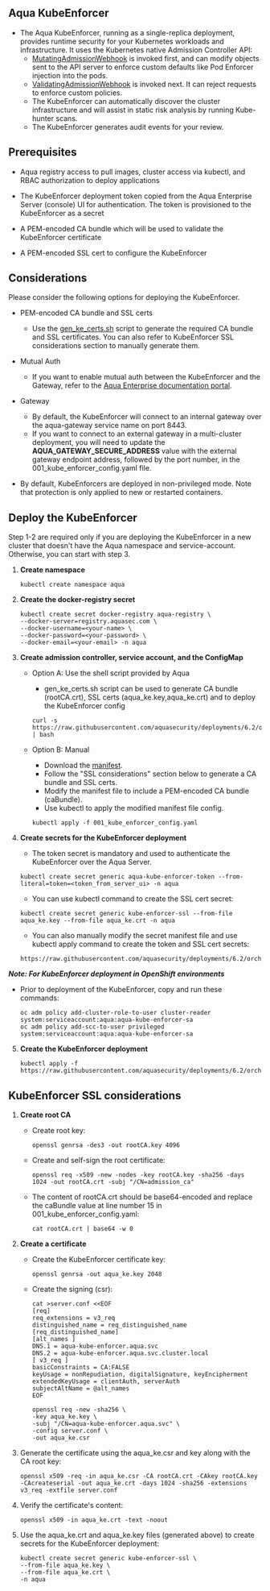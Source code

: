 ## Aqua KubeEnforcer

- The Aqua KubeEnforcer, running as a single-replica deployment, provides runtime security for your Kubernetes workloads and infrastructure. It uses the Kubernetes native Admission Controller API:
  - [MutatingAdmissionWebhook](https://kubernetes.io/docs/reference/access-authn-authz/admission-controllers/#mutatingadmissionwebhook) is invoked first, and can modify objects sent to the API server to enforce custom defaults like Pod Enforcer injection into the pods.
  - [ValidatingAdmissionWebhook](https://kubernetes.io/docs/reference/access-authn-authz/admission-controllers/#validatingadmissionwebhook) is invoked next. It can reject requests to enforce custom policies.
  - The KubeEnforcer can automatically discover the cluster infrastructure and will assist in static risk analysis by running Kube-hunter scans.
  - The KubeEnforcer generates audit events for your review.

## Prerequisites

- Aqua registry access to pull images, cluster access via kubectl, and RBAC authorization to deploy applications

- The KubeEnforcer deployment token copied from the Aqua Enterprise Server (console) UI for authentication. The token is provisioned to the KubeEnforcer as a secret

- A PEM-encoded CA bundle which will be used to validate the KubeEnforcer certificate

- A PEM-encoded SSL cert to configure the KubeEnforcer

## Considerations

Please consider the following options for deploying the KubeEnforcer.

- PEM-encoded CA bundle and SSL certs
  - Use the [gen_ke_certs.sh](https://github.com/aquasecurity/deployments/tree/5.3/orchestrators/kubernetes/manifests/aqua_csp_009_enforcer/kube_enforcer/gen_ke_certs.sh) script to generate the required CA bundle and SSL certificates. You can also refer to KubeEnforcer SSL considerations section to manually generate them.

- Mutual Auth
  - If you want to enable mutual auth between the KubeEnforcer and the Gateway, refer to the [Aqua Enterprise documentation portal](https://docs.aquasec.com/v5.3/).

- Gateway
  - By default, the KubeEnforcer will connect to an internal gateway over the aqua-gateway service name on port 8443.
  - If you want to connect to an external gateway in a multi-cluster deployment, you will need to update the **AQUA_GATEWAY_SECURE_ADDRESS** value with the external gateway endpoint address, followed by the port number, in the 001_kube_enforcer_config.yaml file.

- By default, KubeEnforcers are deployed in non-privileged mode. Note that protection is only applied to new or restarted containers.

## Deploy the KubeEnforcer

Step 1-2 are required only if you are deploying the KubeEnforcer in a new cluster that doesn't have the Aqua namespace and service-account. Otherwise, you can start with step 3.

1. **Create namespace**

   ```SHELL
   kubectl create namespace aqua
   ```

2. **Create the docker-registry secret**

   ```shell
   kubectl create secret docker-registry aqua-registry \
   --docker-server=registry.aquasec.com \
   --docker-username=<your-name> \
   --docker-password=<your-password> \
   --docker-email=<your-email> -n aqua
   ```

3. **Create admission controller, service account, and the ConfigMap**
   - Option A: Use the shell script provided by Aqua
        - gen_ke_certs.sh script can be used to generate CA bundle (rootCA.crt), SSL certs (aqua_ke.key,aqua_ke.crt) and to deploy the KubeEnforcer config
        
        ```shell
        curl -s https://raw.githubusercontent.com/aquasecurity/deployments/6.2/orchestrators/kubernetes/manifests/aqua_csp_009_enforcer/kube_enforcer/gen_ke_certs.sh | bash
        ```
   - Option B: Manual
        - Download the [manifest](https://raw.githubusercontent.com/aquasecurity/deployments/6.2/orchestrators/kubernetes/manifests/aqua_csp_009_enforcer/kube_enforcer/001_kube_enforcer_config.yaml).
        - Follow the "SSL considerations" section below to generate a CA bundle and SSL certs.
        - Modify the manifest file to include a PEM-encoded CA bundle (caBundle).
        - Use kubectl to apply the modified manifest file config.
        
        ```shell
        kubectl apply -f 001_kube_enforcer_config.yaml
        ```

4.  **Create secrets for the KubeEnforcer deployment** 

    * The token secret is mandatory and used to authenticate the KubeEnforcer over the Aqua Server.

    ```shell
    kubectl create secret generic aqua-kube-enforcer-token --from-literal=token=<token_from_server_ui> -n aqua
    ```
    * You can use kubectl command to create the SSL cert secret:
    
    ```shell
    kubectl create secret generic kube-enforcer-ssl --from-file aqua_ke.key --from-file aqua_ke.crt -n aqua
    ```

    * You can also manually modify the secret manifest file and use kubectl apply command to create the token and SSL cert secrets:

    ```shell
    https://raw.githubusercontent.com/aquasecurity/deployments/6.2/orchestrators/kubernetes/manifests/aqua_csp_009_enforcer/kube_enforcer/002_kube_enforcer_secrets.yaml
    ```
***Note: For KubeEnforcer deployment in OpenShift environments***
  * Prior to deployment of the KubeEnforcer, copy and run these commands:
      ```shell
      oc adm policy add-cluster-role-to-user cluster-reader system:serviceaccount:aqua:aqua-kube-enforcer-sa
      oc adm policy add-scc-to-user privileged system:serviceaccount:aqua:aqua-kube-enforcer-sa
      ```

5. **Create the KubeEnforcer deployment**

   ```shell
   kubectl apply -f https://raw.githubusercontent.com/aquasecurity/deployments/6.2/orchestrators/kubernetes/manifests/aqua_csp_009_enforcer/kube_enforcer/003_kube_enforcer_deploy.yaml
   ```

## KubeEnforcer SSL considerations

1. **Create root CA**

   * Create root key:

     ```shell
     openssl genrsa -des3 -out rootCA.key 4096
     ```

   * Create and self-sign the root certificate:

     ```shell
     openssl req -x509 -new -nodes -key rootCA.key -sha256 -days 1024 -out rootCA.crt -subj "/CN=admission_ca"
     ```

   * The content of rootCA.crt should be base64-encoded and replace the caBundle value at line number 15 in 001_kube_enforcer_config.yaml:

     ```shell
     cat rootCA.crt | base64 -w 0
     ```

2. **Create a certificate**

   * Create the KubeEnforcer certificate key:

     ```shell
     openssl genrsa -out aqua_ke.key 2048
     ```

   * Create the signing (csr):

     ```shell
     cat >server.conf <<EOF
     [req]
     req_extensions = v3_req
     distinguished_name = req_distinguished_name
     [req_distinguished_name]
     [alt_names ]
     DNS.1 = aqua-kube-enforcer.aqua.svc
     DNS.2 = aqua-kube-enforcer.aqua.svc.cluster.local
     [ v3_req ]
     basicConstraints = CA:FALSE
     keyUsage = nonRepudiation, digitalSignature, keyEncipherment
     extendedKeyUsage = clientAuth, serverAuth
     subjectAltName = @alt_names
     EOF
     ```

     ```shell
     openssl req -new -sha256 \
     -key aqua_ke.key \
     -subj "/CN=aqua-kube-enforcer.aqua.svc" \
     -config server.conf \
     -out aqua_ke.csr
     ```

3. Generate the certificate using the aqua_ke.csr and key along with the CA root key:

   ```shell
   openssl x509 -req -in aqua_ke.csr -CA rootCA.crt -CAkey rootCA.key -CAcreateserial -out aqua_ke.crt -days 1024 -sha256 -extensions v3_req -extfile server.conf 
   ``` 

4. Verify the certificate's content:

   ```shell
   openssl x509 -in aqua_ke.crt -text -noout
   ```

5. Use the aqua_ke.crt and aqua_ke.key files (generated above) to create secrets for the KubeEnforcer deployment:

   ```shell
   kubectl create secret generic kube-enforcer-ssl \
   --from-file aqua_ke.key \
   --from-file aqua_ke.crt \
   -n aqua
   ```
